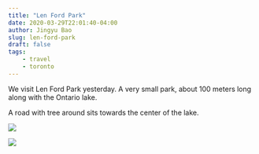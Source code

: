 ```yaml
---
title: "Len Ford Park"
date: 2020-03-29T22:01:40-04:00
author: Jingyu Bao
slug: len-ford-park
draft: false
tags:
    - travel
    - toronto
---
```


We visit Len Ford Park yesterday. A very small park, about 100 meters long along with the Ontario lake.

A road with tree around sits towards the center of the lake.

![](/images/2020-03-28-len-ford-park-1.png)

![](/images/2020-03-28-len-ford-park-2.png)